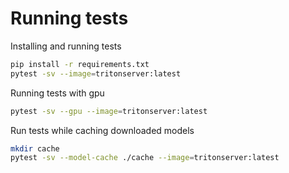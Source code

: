 # Running tests

Installing and running tests
```bash
pip install -r requirements.txt
pytest -sv --image=tritonserver:latest
```

Running tests with gpu
```bash
pytest -sv --gpu --image=tritonserver:latest
```

Run tests while caching downloaded models
```bash
mkdir cache
pytest -sv --model-cache ./cache --image=tritonserver:latest
```

